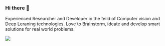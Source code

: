 ### Hi there 👋

Experienced Researcher and Developer in the feild of Computer vision and Deep Leraning technologies. Love to Brainstorm, ideate and develop smart solutions for real world problems.

![](https://komarev.com/ghpvc/?username=prabhakar-sivanesan&style=flat-square)

<!--
**prabhakar-sivanesan/prabhakar-sivanesan** is a ✨ _special_ ✨ repository because its `README.md` (this file) appears on your GitHub profile.

Here are some ideas to get you started:

- 🔭 I’m currently working on ...
- 🌱 I’m currently learning ...
- 👯 I’m looking to collaborate on ...
- 🤔 I’m looking for help with ...
- 💬 Ask me about ...
- 📫 How to reach me: ...
- 😄 Pronouns: ...
- ⚡ Fun fact: ...
-->
